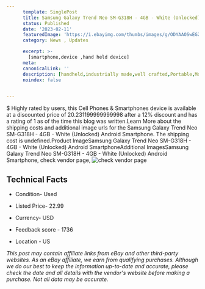 ```yaml
---
      template: SinglePost
      title: Samsung Galaxy Trend Neo SM-G318H - 4GB - White (Unlocked) Android Smartphone
      status: Published
      date: '2023-02-11'
      featuredImage: 'https://i.ebayimg.com/thumbs/images/g/ODYAAOSwEGZjM0j3/s-l225.jpg'
      category: News , Updates

      excerpt: >-
        [smartphone,device ,hand held device]
      meta:
      canonicalLink: ''
      description: [handheld,industrially made,well crafted,Portable,Mobile,Compact,Convenient,Lightweight,Maneuverable,Man-portable,Miniature,Carriable,Hand-held,Light,Holdable,Transportable,Mobile device,Pocket-sized,On-the-go,Wireless,Cordless,Compact size,Convenient size, smartphone,device ,hand held device]
      noindex: false

        
---
```

$
    Highly rated by users, this Cell Phones & Smartphones device is available at a discounted price of 20.231199999999998 after a 12% discount and has a rating of 1 as of the time this blog was written.Learn More about the shipping costs and additional image urls for the Samsung Galaxy Trend Neo SM-G318H - 4GB - White (Unlocked) Android Smartphone. The shipping cost is undefined.Product ImageSamsung Galaxy Trend Neo SM-G318H - 4GB - White (Unlocked) Android SmartphoneAdditional ImagesSamsung Galaxy Trend Neo SM-G318H - 4GB - White (Unlocked) Android Smartphone, check vendor page, ![check vendor page](https://origin-galleryplus.ebayimg.com/ws/web/234711460357_2_0_1/225x225.jpg,https://origin-galleryplus.ebayimg.com/ws/web/234711460357_3_0_1/225x225.jpg,https://origin-galleryplus.ebayimg.com/ws/web/234711460357_4_0_1/225x225.jpg,https://origin-galleryplus.ebayimg.com/ws/web/234711460357_5_0_1/225x225.jpg,https://origin-galleryplus.ebayimg.com/ws/web/234711460357_6_0_1/225x225.jpg,https://origin-galleryplus.ebayimg.com/ws/web/234711460357_7_0_1/225x225.jpg,https://origin-galleryplus.ebayimg.com/ws/web/234711460357_8_0_1/225x225.jpg,https://origin-galleryplus.ebayimg.com/ws/web/234711460357_9_0_1/225x225.jpg)
    
    

 ## Technical Facts 



     
      

 - Condition- Used 


      

 - Listed Price- 22.99 


      

 - Currency- USD 


      

 - Feedback score - 1736 


      

 - Location - US 


      
      

 *_This post may contain affiliate links from eBay and other third-party websites. As an eBay affiliate, we earn from qualifying purchases. Although we do our best to keep the information up-to-date and accurate, please check the date and all details with the vendor's website before making a purchase. Not all data may be accurate._*



    
    
    
    
    